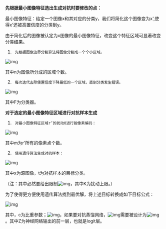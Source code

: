 **先根据最小图像特征选出生成对抗时要修改的点：**

最小图像特征：给定一个图像x和其对应的分类y，我们将简化这个图像变为x',使得x'还被高置信度的分类到y。

由于简化后的图像被认定为x图像的最小图像特征，改变这个特征区域可显著改变分类结果。

1.      先根据图像边界分割算法将图像分割成一个个小区域。

![img](file:///C:/Users/lhy/AppData/Local/Temp/msohtmlclip1/01/clip_image004.png)

其中n为图像所分成的区域个数。

2.      每次迭代去除使置信度下降最低的一个区域，直到分类发生错误。

![img](file:///C:/Users/lhy/AppData/Local/Temp/msohtmlclip1/01/clip_image006.png)

其中F为分类器。

**对于选定的最小图像特征区域进行对抗样本生成**

1.      对最小图像特征区域r’的扰动δ进行按像素编码：

![img](file:///C:/Users/lhy/AppData/Local/Temp/msohtmlclip1/01/clip_image008.png)

其中m为r’所有的像素点个数。

2.      使用遗传算法生成对抗样本：

![img](file:///C:/Users/lhy/AppData/Local/Temp/msohtmlclip1/01/clip_image010.png)

其中x为源图像，t为对抗样本的目标分类。

（注：其中必然要给出限制![img](file:///C:/Users/lhy/AppData/Local/Temp/msohtmlclip1/01/clip_image012.png)，其中K为扰动上限。）

为了使得更方便使用遗传算法找到最优解，将上述目标转换成如下目标公式：

![img](file:///C:/Users/lhy/AppData/Local/Temp/msohtmlclip1/01/clip_image014.png)

其中，c为比重参数；![img](file:///C:/Users/lhy/AppData/Local/Temp/msohtmlclip1/01/clip_image016.png)，如果要对抗蒸馏网络，![img](file:///C:/Users/lhy/AppData/Local/Temp/msohtmlclip1/01/clip_image018.png)需要被设计为![img](file:///C:/Users/lhy/AppData/Local/Temp/msohtmlclip1/01/clip_image020.png)。其中Z为神经网络输出的前一层，也就是logit层。